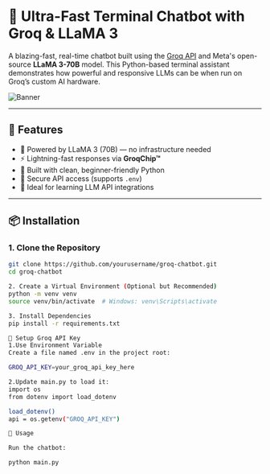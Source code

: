 # 🤖 Ultra-Fast Terminal Chatbot with Groq & LLaMA 3

A blazing-fast, real-time chatbot built using the [Groq API](https://console.groq.com/) and Meta's open-source **LLaMA 3-70B** model. This Python-based terminal assistant demonstrates how powerful and responsive LLMs can be when run on Groq’s custom AI hardware.

![Banner](chatbot.png) <!-- Replace with actual banner file path -->

---

## 🚀 Features

- 🧠 Powered by LLaMA 3 (70B) — no infrastructure needed
- ⚡ Lightning-fast responses via **GroqChip™**
- 🐍 Built with clean, beginner-friendly Python
- 🔐 Secure API access (supports `.env`)
- 🧪 Ideal for learning LLM API integrations

---

## 📦 Installation

### 1. Clone the Repository

```bash
git clone https://github.com/yourusername/groq-chatbot.git
cd groq-chatbot

2. Create a Virtual Environment (Optional but Recommended)
python -m venv venv
source venv/bin/activate  # Windows: venv\Scripts\activate

3. Install Dependencies
pip install -r requirements.txt

🔑 Setup Groq API Key
1.Use Environment Variable
Create a file named .env in the project root:

GROQ_API_KEY=your_groq_api_key_here

2.Update main.py to load it:
import os
from dotenv import load_dotenv

load_dotenv()
api = os.getenv("GROQ_API_KEY")

🧠 Usage

Run the chatbot:

python main.py